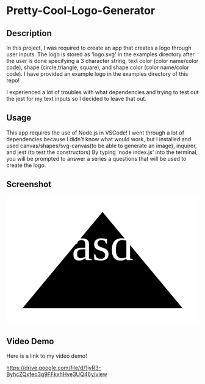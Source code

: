 # Pretty-Cool-Logo-Generator

## Description

In this project, I was required to create an app that creates a logo through user inputs. The logo is stored as 'logo.svg' in the examples directory after the user is done specifying a 3 character string, text color (color name/color code), shape (circle,triangle, square), and shape color (color name/color code). I have provided an example logo in the examples directory of this repo!

I experienced a lot of troubles with what dependencies and trying to test out the jest for my text inputs so I decided to leave that out.

## Usage

This app requires the use of Node.js in VSCode! I went through a lot of dependencies because I didn't know what would work, but I installed and used canvas/shapes/svg-canvas(to be able to generate an image), inquirer, and jest (to test the constructors) By typing 'node index.js' into the terminal, you will be prompted to answer a series a questions that will be used to create the logo.

## Screenshot
![Example Logo!](./examples/logo.svg)


## Video Demo

Here is a link to my video demo!

https://drive.google.com/file/d/1iyR3-ByhcZQxfeo3q9FFkxhHve3UQ46y/view


